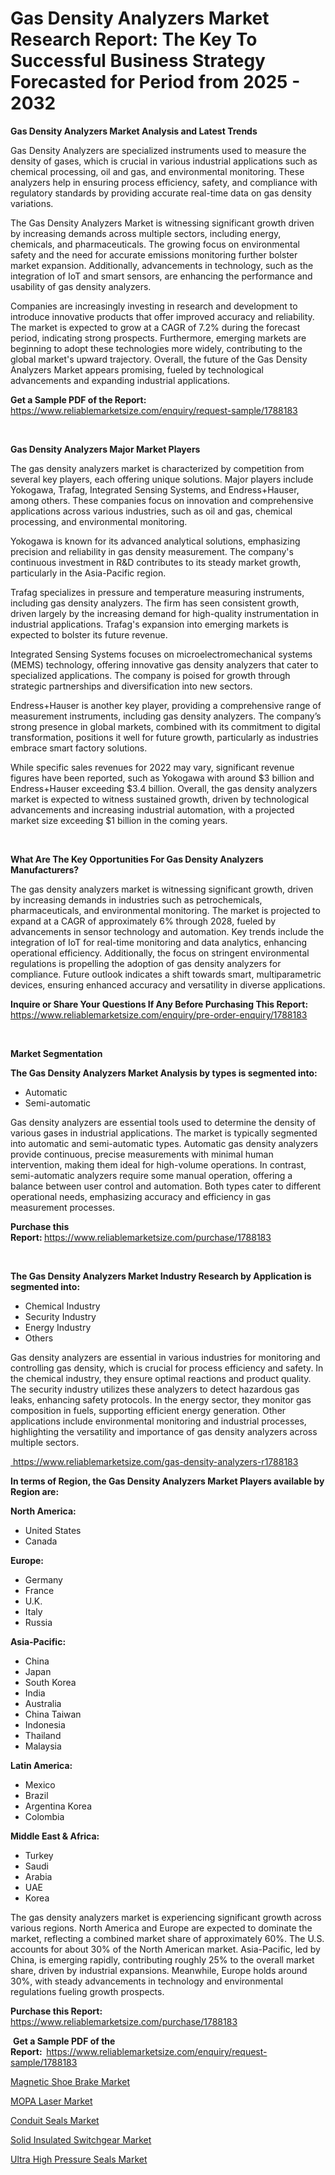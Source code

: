<p><h1>Gas Density Analyzers Market Research Report: The Key To Successful Business Strategy Forecasted for Period from 2025 - 2032</h1></p><p><strong>Gas Density Analyzers Market Analysis and Latest Trends</strong></p>
<p><p>Gas Density Analyzers are specialized instruments used to measure the density of gases, which is crucial in various industrial applications such as chemical processing, oil and gas, and environmental monitoring. These analyzers help in ensuring process efficiency, safety, and compliance with regulatory standards by providing accurate real-time data on gas density variations.</p><p>The Gas Density Analyzers Market is witnessing significant growth driven by increasing demands across multiple sectors, including energy, chemicals, and pharmaceuticals. The growing focus on environmental safety and the need for accurate emissions monitoring further bolster market expansion. Additionally, advancements in technology, such as the integration of IoT and smart sensors, are enhancing the performance and usability of gas density analyzers.</p><p>Companies are increasingly investing in research and development to introduce innovative products that offer improved accuracy and reliability. The market is expected to grow at a CAGR of 7.2% during the forecast period, indicating strong prospects. Furthermore, emerging markets are beginning to adopt these technologies more widely, contributing to the global market's upward trajectory. Overall, the future of the Gas Density Analyzers Market appears promising, fueled by technological advancements and expanding industrial applications.</p></p>
<p><strong>Get a Sample PDF of the Report:&nbsp;</strong> <a href="https://www.reliablemarketsize.com/enquiry/request-sample/1788183?utm_campaign=973&utm_medium=2&utm_source=Github&utm_content=ia&utm_term=11042025&utm_id=gas-density-analyzers">https://www.reliablemarketsize.com/enquiry/request-sample/1788183</a></p>
<p>&nbsp;</p>
<p><strong>Gas Density Analyzers Major Market Players</strong></p>
<p><p>The gas density analyzers market is characterized by competition from several key players, each offering unique solutions. Major players include Yokogawa, Trafag, Integrated Sensing Systems, and Endress+Hauser, among others. These companies focus on innovation and comprehensive applications across various industries, such as oil and gas, chemical processing, and environmental monitoring.</p><p>Yokogawa is known for its advanced analytical solutions, emphasizing precision and reliability in gas density measurement. The company's continuous investment in R&D contributes to its steady market growth, particularly in the Asia-Pacific region.</p><p>Trafag specializes in pressure and temperature measuring instruments, including gas density analyzers. The firm has seen consistent growth, driven largely by the increasing demand for high-quality instrumentation in industrial applications. Trafag's expansion into emerging markets is expected to bolster its future revenue.</p><p>Integrated Sensing Systems focuses on microelectromechanical systems (MEMS) technology, offering innovative gas density analyzers that cater to specialized applications. The company is poised for growth through strategic partnerships and diversification into new sectors.</p><p>Endress+Hauser is another key player, providing a comprehensive range of measurement instruments, including gas density analyzers. The company’s strong presence in global markets, combined with its commitment to digital transformation, positions it well for future growth, particularly as industries embrace smart factory solutions.</p><p>While specific sales revenues for 2022 may vary, significant revenue figures have been reported, such as Yokogawa with around $3 billion and Endress+Hauser exceeding $3.4 billion. Overall, the gas density analyzers market is expected to witness sustained growth, driven by technological advancements and increasing industrial automation, with a projected market size exceeding $1 billion in the coming years.</p></p>
<p>&nbsp;</p>
<p><strong>What Are The Key Opportunities For Gas Density Analyzers Manufacturers?</strong></p>
<p><p>The gas density analyzers market is witnessing significant growth, driven by increasing demands in industries such as petrochemicals, pharmaceuticals, and environmental monitoring. The market is projected to expand at a CAGR of approximately 6% through 2028, fueled by advancements in sensor technology and automation. Key trends include the integration of IoT for real-time monitoring and data analytics, enhancing operational efficiency. Additionally, the focus on stringent environmental regulations is propelling the adoption of gas density analyzers for compliance. Future outlook indicates a shift towards smart, multiparametric devices, ensuring enhanced accuracy and versatility in diverse applications.</p></p>
<p><strong>Inquire or Share Your Questions If Any Before Purchasing This Report:</strong> <a href="https://www.reliablemarketsize.com/enquiry/pre-order-enquiry/1788183?utm_campaign=973&utm_medium=2&utm_source=Github&utm_content=ia&utm_term=11042025&utm_id=gas-density-analyzers">https://www.reliablemarketsize.com/enquiry/pre-order-enquiry/1788183</a></p>
<p>&nbsp;</p>
<p><strong>Market Segmentation</strong></p>
<p><strong>The Gas Density Analyzers Market Analysis by types is segmented into:</strong></p>
<p><ul><li>Automatic</li><li>Semi-automatic</li></ul></p>
<p><p>Gas density analyzers are essential tools used to determine the density of various gases in industrial applications. The market is typically segmented into automatic and semi-automatic types. Automatic gas density analyzers provide continuous, precise measurements with minimal human intervention, making them ideal for high-volume operations. In contrast, semi-automatic analyzers require some manual operation, offering a balance between user control and automation. Both types cater to different operational needs, emphasizing accuracy and efficiency in gas measurement processes.</p></p>
<p><strong>Purchase this Report:&nbsp;</strong><a href="https://www.reliablemarketsize.com/purchase/1788183?utm_campaign=973&utm_medium=2&utm_source=Github&utm_content=ia&utm_term=11042025&utm_id=gas-density-analyzers">https://www.reliablemarketsize.com/purchase/1788183</a></p>
<p>&nbsp;</p>
<p><strong>The Gas Density Analyzers Market Industry Research by Application is segmented into:</strong></p>
<p><ul><li>Chemical Industry</li><li>Security Industry</li><li>Energy Industry</li><li>Others</li></ul></p>
<p><p>Gas density analyzers are essential in various industries for monitoring and controlling gas density, which is crucial for process efficiency and safety. In the chemical industry, they ensure optimal reactions and product quality. The security industry utilizes these analyzers to detect hazardous gas leaks, enhancing safety protocols. In the energy sector, they monitor gas composition in fuels, supporting efficient energy generation. Other applications include environmental monitoring and industrial processes, highlighting the versatility and importance of gas density analyzers across multiple sectors.</p></p>
<p><a href="https://www.reliablemarketsize.com/gas-density-analyzers-r1788183?utm_campaign=973&utm_medium=2&utm_source=Github&utm_content=ia&utm_term=11042025&utm_id=gas-density-analyzers">&nbsp;https://www.reliablemarketsize.com/gas-density-analyzers-r1788183</a></p>
<p><strong>In terms of Region, the Gas Density Analyzers Market Players available by Region are:</strong></p>
<p>
    <p> <strong> North America: </strong>
        <ul>
            <li>United States</li>
            <li>Canada</li>
        </ul>
        </p> 
    <p> <strong> Europe: </strong>
        <ul>
            <li>Germany</li>
            <li>France</li>
            <li>U.K.</li>
            <li>Italy</li>
            <li>Russia</li>
        </ul>
        </p> 
    <p> <strong> Asia-Pacific: </strong>
        <ul>
            <li>China</li>
            <li>Japan</li>
            <li>South Korea</li>
            <li>India</li>
            <li>Australia</li>
            <li>China Taiwan</li>
            <li>Indonesia</li>
            <li>Thailand</li>
            <li>Malaysia</li>
        </ul>
        </p> 
    <p> <strong> Latin America: </strong>
        <ul>
            <li>Mexico</li>
            <li>Brazil</li>
            <li>Argentina Korea</li>
            <li>Colombia</li>
        </ul>
        </p> 
    <p> <strong> Middle East & Africa: </strong>
        <ul>
            <li>Turkey</li>
            <li>Saudi</li>
            <li>Arabia</li>
            <li>UAE</li>
            <li>Korea</li>
        </ul>
    </p>
    </p>
<p><p>The gas density analyzers market is experiencing significant growth across various regions. North America and Europe are expected to dominate the market, reflecting a combined market share of approximately 60%. The U.S. accounts for about 30% of the North American market. Asia-Pacific, led by China, is emerging rapidly, contributing roughly 25% to the overall market share, driven by industrial expansions. Meanwhile, Europe holds around 30%, with steady advancements in technology and environmental regulations fueling growth prospects.</p></p>
<p><strong>Purchase this Report: </strong><a href="https://www.reliablemarketsize.com/purchase/1788183?utm_campaign=973&utm_medium=2&utm_source=Github&utm_content=ia&utm_term=11042025&utm_id=gas-density-analyzers">https://www.reliablemarketsize.com/purchase/1788183</a></p>
<p>&nbsp;<strong>Get a Sample PDF of the Report:&nbsp;&nbsp;</strong><a href="https://www.reliablemarketsize.com/enquiry/request-sample/1788183?utm_campaign=973&utm_medium=2&utm_source=Github&utm_content=ia&utm_term=11042025&utm_id=gas-density-analyzers">https://www.reliablemarketsize.com/enquiry/request-sample/1788183</a></p>
<p><strong></strong></p>
<p><p><a href="https://github.com/abuugjetaj/Market-Research-Report-List-1/blob/main/magnetic-shoe-brake-market.md?utm_campaign=973&utm_medium=2&utm_source=Github&utm_content=ia&utm_term=11042025&utm_id=gas-density-analyzers">Magnetic Shoe Brake Market</a></p><p><a href="https://github.com/ivvrgibi/Market-Research-Report-List-1/blob/main/mopa-laser-market.md?utm_campaign=973&utm_medium=2&utm_source=Github&utm_content=ia&utm_term=11042025&utm_id=gas-density-analyzers">MOPA Laser Market</a></p><p><a href="https://github.com/aidelndasse/Market-Research-Report-List-1/blob/main/conduit-seals-market.md?utm_campaign=973&utm_medium=2&utm_source=Github&utm_content=ia&utm_term=11042025&utm_id=gas-density-analyzers">Conduit Seals Market</a></p><p><a href="https://github.com/amoakuolaopa/Market-Research-Report-List-1/blob/main/solid-insulated-switchgear-market.md?utm_campaign=973&utm_medium=2&utm_source=Github&utm_content=ia&utm_term=11042025&utm_id=gas-density-analyzers">Solid Insulated Switchgear Market</a></p><p><a href="https://github.com/tszkintruca/Market-Research-Report-List-1/blob/main/ultra-high-pressure-seals-market.md?utm_campaign=973&utm_medium=2&utm_source=Github&utm_content=ia&utm_term=11042025&utm_id=gas-density-analyzers">Ultra High Pressure Seals Market</a></p></p>